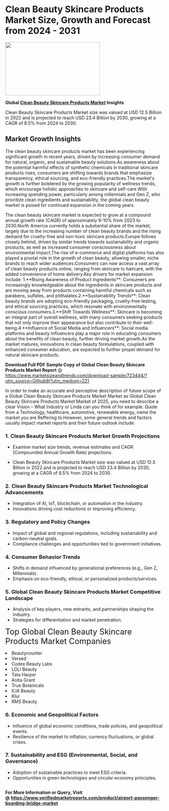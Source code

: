 <H1>Clean Beauty Skincare Products Market Size, Growth and Forecast from 2024 - 2031</H1><img class="aligncenter size-medium wp-image-584254" src="https://thirdeyenews.in/wp-content/uploads/2024/09/Global-Market-Research-300x168.jpeg" alt="" width="300" height="168" /><p><strong>Global&nbsp;<a href="https://www.marketsizeandtrends.com/download-sample/723444/?utm_source=Github8j?utm_medium=221">Clean Beauty Skincare Products Market</a> Insights</strong></p><p>Clean Beauty Skincare Products Market size was valued at USD 12.5 Billion in 2022 and is projected to reach USD 23.4 Billion by 2030, growing at a CAGR of 8.5% from 2024 to 2030.</p><p><h2>Market Growth Insights</h2> <p>The clean beauty skincare products market has been experiencing significant growth in recent years, driven by increasing consumer demand for natural, organic, and sustainable beauty solutions.As awareness about the potential harmful effects of synthetic chemicals in traditional skincare products rises, consumers are shifting towards brands that emphasize transparency, ethical sourcing, and eco-friendly practices.The market's growth is further bolstered by the growing popularity of wellness trends, which encourage holistic approaches to skincare and self-care.With increasing spending power, particularly among millennials and Gen Z, who prioritize clean ingredients and sustainability, the global clean beauty market is poised for continued expansion in the coming years.</p> <p>The clean beauty skincare market is expected to grow at a compound annual growth rate (CAGR) of approximately 9-10% from 2023 to 2030.North America currently holds a substantial share of the market, largely due to the increasing number of clean beauty brands and the rising demand for cruelty-free and non-toxic skincare products.Europe follows closely behind, driven by similar trends towards sustainability and organic products, as well as increased consumer consciousness about environmental impact.The rise of e-commerce and digital platforms has also played a pivotal role in the growth of clean beauty, allowing smaller, niche brands to reach wider audiences.Consumers can now access a vast array of clean beauty products online, ranging from skincare to haircare, with the added convenience of home delivery.Key drivers for market expansion include: 1.**Rising Awareness of Product Ingredients**: Consumers are increasingly knowledgeable about the ingredients in skincare products and are moving away from products containing harmful chemicals such as parabens, sulfates, and phthalates.2.**Sustainability Trends**: Clean beauty brands are adopting eco-friendly packaging, cruelty-free testing, and ethical sourcing practices, which resonate with environmentally conscious consumers.3.**Shift Towards Wellness**: Skincare is becoming an integral part of overall wellness, with many consumers seeking products that not only improve their appearance but also contribute to their well-being.4.**Influence of Social Media and Influencers**: Social media platforms and beauty influencers play a major role in educating consumers about the benefits of clean beauty, further driving market growth.As the market matures, innovations in clean beauty formulations, coupled with enhanced consumer education, are expected to further propel demand for natural skincare products.<p><span class=""><strong>Download Full PDF Sample Copy of Global Clean Beauty Skincare Products Market Report</strong> @ <a href="https://www.marketsizeandtrends.com/download-sample/723444/?utm_source=Github8j?utm_medium=221" target="_blank">https://www.marketsizeandtrends.com/download-sample/723444/?utm_source=Github8j?utm_medium=221</a></span></p><p>In order to make an accurate and perceptive description of future scope of a Global&nbsp;Clean Beauty Skincare Products Market Market as Global&nbsp;Clean Beauty Skincare Products Market Market of 2025, you need to describe a clear Vision &ndash; What Industry or Linda can you think of for example: Quote from a Technology, healthcare, automotive, renewable energy, name the market you are Reffering to.However, some general trends and factors usually impact market reports and their future outlook include:</p><h3>1.&nbsp;<strong>Clean Beauty Skincare Products Market Growth Projections</strong></h3><ul><li>Examine market size trends, revenue estimates and CAGR (Compounded Annual Growth Rate) projections.</li><li><p>Clean Beauty Skincare Products Market size was valued at USD 12.5 Billion in 2022 and is projected to reach USD 23.4 Billion by 2030, growing at a CAGR of 8.5% from 2024 to 2030.</p></li></ul><h3>2.&nbsp;<strong>Clean Beauty Skincare Products Market Technological Advancements</strong></h3><ul><li>Integration of AI, IoT, blockchain, or automation in the industry.</li><li>Innovations driving cost reductions or improving efficiency.</li></ul><h3>3.&nbsp;<strong>Regulatory and Policy Changes</strong></h3><ul><li>Impact of global and regional regulations, including sustainability and carbon-neutral goals.</li><li>Compliance challenges and opportunities tied to government initiatives.</li></ul><h3>4.&nbsp;<strong>Consumer Behavior Trends</strong></h3><ul><li>Shifts in demand influenced by generational preferences (e.g., Gen Z, Millennials).</li><li>Emphasis on eco-friendly, ethical, or personalized products/services.</li></ul><h3>5.&nbsp;<strong>Global Clean Beauty Skincare Products Market Competitive Landscape</strong></h3><ul><li>Analysis of key players, new entrants, and partnerships shaping the industry.</li><li>Strategies for differentiation and market penetration.</li></ul><p data-pm-slice="1 1 []"><span style="color: inherit; font-family: inherit; font-size: 25px;">Top Global Clean Beauty Skincare Products Market Companies</span></p><div class="" data-test-id=""><p><li>Beautycounter</li><li> Versed</li><li> Codex Beauty Labs</li><li> LOLI Beauty</li><li> Tata Harper</li><li> Anita Grant</li><li> True Botanicals</li><li> ILIA Beauty</li><li> Klur</li><li> RMS Beauty</li></p></div><h3>6.&nbsp;<strong>Economic and Geopolitical Factors</strong></h3><ul><li>Influence of global economic conditions, trade policies, and geopolitical events.</li><li>Resilience of the market to inflation, currency fluctuations, or global crises.</li></ul><h3>7.&nbsp;<strong>Sustainability and ESG (Environmental, Social, and Governance)</strong></h3><ul><li>Adoption of sustainable practices to meet ESG criteria.</li><li>Opportunities in green technologies and circular economy principles.</li></ul><h2><strong style="font-size: 14px;">For More Information or Query, Visit @&nbsp;</strong><a style="background-color: #ffffff; font-size: 14px;" href="https://www.marketsizeandtrends.com/report/clean-beauty-skincare-products-market/" target="_blank">https://www.verifiedmarketreports.com/product/airport-passenger-boarding-bridge-market</a></h2>
